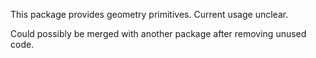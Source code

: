 This package provides geometry primitives. Current usage unclear. 

Could possibly be merged with another package after removing unused code.